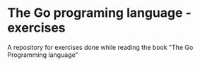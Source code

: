 # The Go programing language - exercises

A repository for exercises done while reading the book "The Go Programming language"